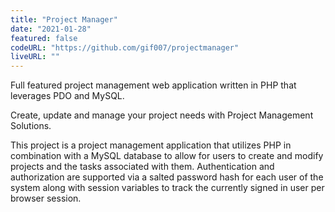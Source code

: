 ```yaml
---
title: "Project Manager"
date: "2021-01-28"
featured: false
codeURL: "https://github.com/gif007/projectmanager"
liveURL: ""
---
```

Full featured project management web application written in PHP that leverages PDO and MySQL.

Create, update and manage your project needs with Project Management Solutions.

This project is a project management application that utilizes PHP in combination with a MySQL database to allow for users to create and modify projects and the tasks associated with them. Authentication and authorization are supported via a salted password hash for each user of the system along with session variables to track the currently signed in user per browser session.